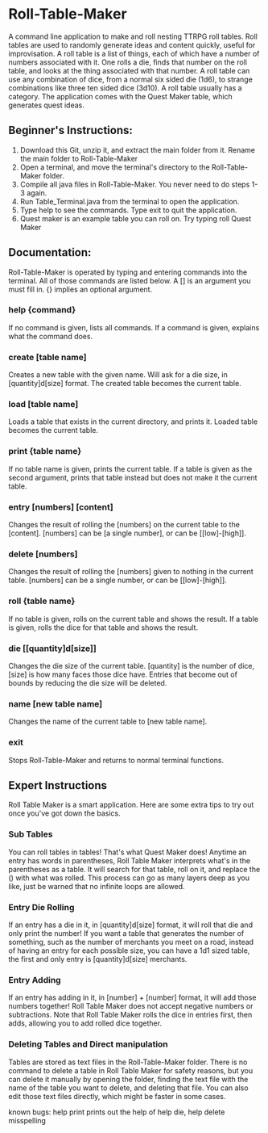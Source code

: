 # Roll-Table-Maker
A command line application to make and roll nesting TTRPG roll tables. Roll tables are used to randomly generate ideas and content quickly, useful for improvisation. A roll table is a list of things, each of which have a number of numbers associated with it. One rolls a die, finds that number on the roll table, and looks at the thing associated with that number. A roll table can use any combination of dice, from a normal six sided die (1d6), to strange combinations like three ten sided dice (3d10). A roll table usually has a category. The application comes with the Quest Maker table, which generates quest ideas.

## Beginner's Instructions:
1) Download this Git, unzip it, and extract the main folder from it. Rename the main folder to Roll-Table-Maker
2) Open a terminal, and move the terminal's directory to the Roll-Table-Maker folder.
3) Compile all java files in Roll-Table-Maker. You never need to do steps 1-3 again.
4) Run Table_Terminal.java from the terminal to open the application.
5) Type help to see the commands. Type exit to quit the application.
6) Quest maker is an example table you can roll on. Try typing roll Quest Maker

## Documentation:
Roll-Table-Maker is operated by typing and entering commands into the terminal. All of those commands are listed below. A [] is an argument you must fill in. {} implies an optional argument.
  ### help {command}
  If no command is given, lists all commands. If a command is given, explains what the command does.
  ### create [table name]
  Creates a new table with the given name. Will ask for a die size, in [quantity]d[size] format. The created table becomes the current table.
  ### load [table name]
  Loads a table that exists in the current directory, and prints it. Loaded table becomes the current table.
  ### print {table name}
  If no table name is given, prints the current table. If a table is given as the second argument, prints that table instead but does not make it the current table.
  ### entry [numbers] [content]
  Changes the result of rolling the [numbers] on the current table to the [content]. [numbers] can be [a single number], or can be [[low]-[high]].
  ### delete [numbers]
  Changes the result of rolling the [numbers] given to nothing in the current table. [numbers] can be a single number, or can be [[low]-[high]].
  ### roll {table name}
  If no table is given, rolls on the current table and shows the result. If a table is given, rolls the dice for that table and shows the result.
  ### die [[quantity]d[size]]
  Changes the die size of the current table. [quantity] is the number of dice, [size] is how many faces those dice have. Entries that become out of bounds by reducing the die size will be deleted.
  ### name [new table name]
  Changes the name of the current table to [new table name].
  ### exit
  Stops Roll-Table-Maker and returns to normal terminal functions.
 
 ## Expert Instructions
 Roll Table Maker is a smart application. Here are some extra tips to try out once you've got down the basics.
  ### Sub Tables
  You can roll tables in tables! That's what Quest Maker does! Anytime an entry has words in parentheses, Roll Table Maker interprets what's in the parentheses as a table. It will search for that table, roll on it, and replace the () with what was rolled. This process can go as many layers deep as you like, just be warned that no infinite loops are allowed.
  ### Entry Die Rolling
  If an entry has a die in it, in [quantity]d[size] format, it will roll that die and only print the number! If you want a table that generates the number of something, such as the number of merchants you meet on a road, instead of having an entry for each possible size, you can have a 1d1 sized table, the first and only entry is [quantity]d[size] merchants.
  ### Entry Adding
  If an entry has adding in it, in [number] + [number] format, it will add those numbers together! Roll Table Maker does not accept negative numbers or subtractions. Note that Roll Table Maker rolls the dice in entries first, then adds, allowing you to add rolled dice together.
  ### Deleting Tables and Direct manipulation
  Tables are stored as text files in the Roll-Table-Maker folder. There is no command to delete a table in Roll Table Maker for safety reasons, but you can delete it manually by opening the folder, finding the text file with the name of the table you want to delete, and deleting that file. You can also edit those text files directly, which might be faster in some cases.
 
 known bugs:
  help print prints out the help of help die,
  help delete misspelling

